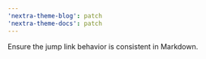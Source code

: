 ```yaml
---
'nextra-theme-blog': patch
'nextra-theme-docs': patch
---
```


Ensure the jump link behavior is consistent in Markdown.
